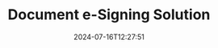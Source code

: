 ---
############################# Static ############################
layout: "family"
date:  2024-07-16T12:27:51
draft: false

product: "Signature"
product_tag: "signature"

lang: en

############################# Head ############################
head_title: "C# .NET, Java, Node.js Digital Signature Apps"
head_description: "Integrate e-signatures in .NET, Java, or Node.js applications with GroupDocs.Signature. Sign popular business document formats."

############################# Header ############################
title: "Document e-Signing Solution"
description:  |
  Sign digital documents and images on any platform using our flexible APIs and app-based solutions for programmers and end-users.

  Search and modify previously added signatures using advanced methods.

  Protect documents from changes with digital certificates and control hidden metadata.

############################# Supported Platforms ###############################
supported_platforms:
  enable: true
  head_title: "Choose your platform"
  title: "Platform independence"
  description: "GroupDocs.Signature library supports the following operating systems and frameworks:"
  details_link_title: "Learn more"

  items:
    # items loop
    - title: ".NET"
      description: GroupDocs.Signature .NET 
      color: "blue"
      tag: "net"
      link: "/signature/net/"
      features_link: "https://docs.groupdocs.com/signature/net/system-requirements/"
      features:
          # features loop
          - rows: "3"
            content: |
                    .NET Framework 4.6.2 or higher <br> .NET Core 3.0 or higher <br> .NET 6.0 or higher
      
          # features loop
          - rows: "4"
            content: |
                    Windows <br> Linux <br> Mac OS <br> Microsoft Azure
      
          # features loop
          - rows: "3"
            content: |
                    Microsoft Visual Studio <br> JetBrains Rider <br> Microsoft Visual Code
      
          # features loop
          - rows: "1"
            content: |
                    60+ file formats
      

    # items loop
    - title: "Java"
      description: GroupDocs.Signature Java
      color: "red"
      tag: "java"
      link: "/signature/java/"
      features_link: "https://docs.groupdocs.com/signature/java/system-requirements/"
      features:
          # features loop
          - rows: "3"
            content: |
                    Java 8 or higher
      
          # features loop
          - rows: "4"
            content: |
                    Windows <br> Linux <br> Mac OS
      
          # features loop
          - rows: "3"
            content: |
                    IntelliJ IDEA <br> Eclipse <br> NetBeans
      
          # features loop
          - rows: "1"
            content: |
                    60+ file formats

    # items loop
    - title: "Node.js"
      description: GroupDocs.Signature Node.js
      color: "green"
      tag: "nodejs-java"
      link: "/signature/nodejs-java/"
      features_link: "https://docs.groupdocs.com/signature/"
      features:
          # features loop
          - rows: "3"
            content: |
                    Node.js 16+ and J2SE 8.0 (1.8)+
      
          # features loop
          - rows: "4"
            content: |
                    Windows <br> Linux <br> Mac OS
      
          # features loop
          - rows: "3"
            content: |
                    Atom <br> Visual Studio Code <br> Any other text editor
      
          # features loop
          - rows: "1"
            content: |
                    60+ file formats

############################# Features ###############################
features:
  enable: true
  title: "GroupDocs.Signature key features"
  description: "Our solution is designed to add various types of signatures to popular document and file formats. Enrich your business processes easily."

  items:
    # items loop
    - icon: "additional"
      title: "Enrich your data with signatures"
      content: "Append text, images, watermarks, etc. to your business documents."

    # items loop
    - icon: "protect"
      title: "Protect documents content"
      content: "Forbid document changes by sealing it with a digital certificate."

    # items loop
    - icon: "search"
      title: "Add hidden data and barcodes"
      content: "Use metadata to store invisible information or put custom barcodes on pages."

    # items loop
    - icon: "manipulate"
      title: "Manipulate signatures"
      content: "Search, update, or delete all signatures that have been added previously."

############################# Code samples ############################
code_samples:
  enable: true
  title: "Protect your files using signatures"
  description: "GroupDocs.Signature code examples"
  items:
    # code sample loop
    - title: "Generate and add QR-code"
      content: |
       GroupDocs.Signature allows us to generate and add QR-codes to documents with supported formats. Provide the path to a document which must be signed and set up desired text and visual options of QR-code. You may put the generated QR-code image on any area of any document page.
      samples:
        - language: "C#"
          color: "blue"
          content: |
            ```csharp {style=abap}   
            // Specify the document for signing
            using (Signature signature = new Signature("source.docx"))
            {
                // Create QR-code sign options
                QrCodeSignOptions options = new QrCodeSignOptions("JohnSmith")
                {
                    // Set QR-code options
                    EncodeType = QrCodeTypes.QR,
                    Left = 50,
                    Top = 150,
                };

                // Sign and save processed file
                SignResult result = signature.Sign("result.docx", options);
            }
            ```
        - language: "Java"
          color: "red"
          content: |
            ```java {style=abap}   
            // Specify the document for signing
            Signature signature = new Signature("source.docx");

            // Create QR-code sign options
            QrCodeSignOptions options = new QrCodeSignOptions("JohnSmith");

            // Set QR-code options
            options.setEncodeType(QrCodeTypes.QR);
            options.setLeft(50);
            options.setTop(100);

            // Sign and save processed file
            signature.sign("result.docx", options);
            ```
        - language: "TypeScript"
          color: "green"
          content: |
            ```javascript {style=abap}  
            const signatureLib = require('@groupdocs/groupdocs.signature')

            // Specify the document for signing
            const signature = new signatureLib.Signature('source.docx');

            // Create QR-code sign options
            const options = new signatureLib.QrCodeSignOptions('JohnSmith');

            // Set QR-code options
            options.setEncodeType(signatureLib.QrCodeTypes.QR);
            options.setLeft(50);
            options.setTop(100);

            // Sign and save processed file
            signature.sign('result.docx', options);
            ```

############################# Supported Formats ###############################
formats:
  enable: true
  title: "60+ file formats are supported"
  description: "GroupDocs.Signature supports almost all popular file formats"

############################# Metrics ###############################
metrics:
  enable: true
  title: "Our library statistical data"
  description: "Inspect key product metrics, revealing insights into our achievements, impact, and growth"

  items:
    # items loop
    - number: "50+"
      title: "Supported formats"
      content: "Signing more than 60 of the most popular business file formats."

    # items loop
    - number: "500k"
      title: "NuGet downloads"
      content: "GroupDocs.Signature for .NET is a popular library with over 550,000 downloads on NuGet."

    # items loop
    - number: "15k"
      title: "Maven downloads"
      content: "Java developers have downloaded GroupDocs.Signature on Maven more than 15K times."

    # items loop
    - number: "140+"
      title: "Happy customers"
      content: "Individual developers and top companies worldwide use our products to build innovative solutions."


############################# Customers ###############################
customers:
  enable: true
  title: "Our happy customers"
  description: "GroupDocs libraries are employed by globally renowned and distinguished brands across the world"

  items:
    # items loop
    - title: "BenQ Corporation"
      logo: "benq"
      
    # items loop
    - title: "Nasdaq Stock Market"
      logo: "nasdaq"
      
    # items loop
    - title: "AT&T Inc."
      logo: "att"
      
    # items loop
    - title: "Customer logo AstraZeneca"
      logo: "astrazeneca"
      
    # items loop
    - title: "Central Bank of Argentina"
      logo: "argentinacentralbank"
      
    # items loop
    - title: "Roche Holding AG"
      logo: "roche"
      
    # items loop
    - title: "Capita"
      logo: "capita"
      
    # items loop
    - title: "Axa S.A."
      logo: "axa"
      
    # items loop
    - title: "Instructure Inc."
      logo: "instructure"
      
    # items loop
    - title: "Wipro"
      logo: "wipro"


############################# Actions ###############################
actions:
  enable: true
  title: "Ready to get started?"
  description: "Try GroupDocs.Signature features for free on your platform"

  items:
    # items loop
    - title: ".NET"
      color: "blue"
      link: "/signature/net/"

    # items loop
    - title: "Java"
      color: "red"
      link: "/signature/java/"

    # items loop
    - title: "Node.js"
      color: "green"
      link: "/signature/nodejs-java/"      

############################# FAQ ###############################
faq:
  enable: true
  title: "Frequently asked questions"
  description: "Explore our Frequently Asked Questions"

  items:
    # items loop
    - question: "Does GroupDocs.Signature need any external library for documents signing?"
      answer: "No, GroupDocs.Signature works independently. There are no third-party dependencies like Adobe Acrobat, Microsoft Office, etc."

    # items loop
    - question: "Is it possible to test GroupDocs.Signature features before buying?"
      answer: "Absolutely! GroupDocs.Signature offers a free trial. Install it and explore its features. Note that trial versions add 'trial badges' to your documents and only process the first 3 pages. For the full experience, obtain a free 30-day temporary license to access all functionalities. See details under [temporary license](https://purchase.groupdocs.com/temporary-license/)."

    # items loop
    - question: "What license types are provided?"
      answer: "Looking for a GroupDocs.Signature license? We offer various options tailored to your needs. Choose based on team size, deployment locations (single office or remote workplaces), and whether end-customer distribution requires sharing the SDK/API with clients. Alternatively, opt for a monthly usage license with metered plans—pay only for what you use. Discover the best fit for you under [pricing](https://purchase.groupdocs.com/pricing/signature/net/)."

############################# Cloud Links ###############################
cloud_links:
  enable: true
  title: "GroupDocs.Signature low code APIs"
  description: "Sign files using your application via our cloud-based REST API."
  
  items:
    # items loop
    - title: "GroupDocs.Signature Cloud for cURL"
      content: "Use cURL RESTful API to put signatures on PDF, Word, Excel, PowerPoint, JPEG, and many other file formats."
      icon: "groupdocs_signature-for-curl"
      link: "https://products.groupdocs.cloud/signature/curl"

    # items loop
    - title: "GroupDocs.Signature Cloud for .NET"
      content: "Enrich your .NET applications with signing documents via Cloud SDK. Protect business documents in your own way."
      icon: "groupdocs_signature-for-net"
      link: "https://products.groupdocs.cloud/signature/net"

    # items loop
    - title: "GroupDocs.Signature Cloud for Java"
      content: "GroupDocs.Signature SDK grants access to various possibilities for your Java applications to sign any files."
      icon: "groupdocs_signature-for-java"
      link: "https://products.groupdocs.cloud/signature/java"

############################# App links ###############################
app_links:
  enable: true
  title: "GroupDocs.Signature Web apps"
  description: "GroupDocs.Signature presents a free web application where you can sign documents. More than 60 popular file formats could be signed via your favorite browser FOR FREE."

  items:
    # items loop
    - title: "GroupDocs.Signature Total"
      content: "Online tool to put signatures on documents from any device."
      icon: "groupdocs_watermark-app"
      link: "https://products.groupdocs.app/signature/total"

    # items loop
    - title: "GroupDocs.Signature DOCX"
      content: "Sign MS Word DOCX online."
      icon: "groupdocs_words-app"
      link: "https://products.groupdocs.app/signature/docx"

    # items loop
    - title: "GroupDocs.Signature PDF"
      content: "Protect PDF documents online."
      icon: "groupdocs_pdf-app"
      link: "https://products.groupdocs.app/signature/pdf"


      


---